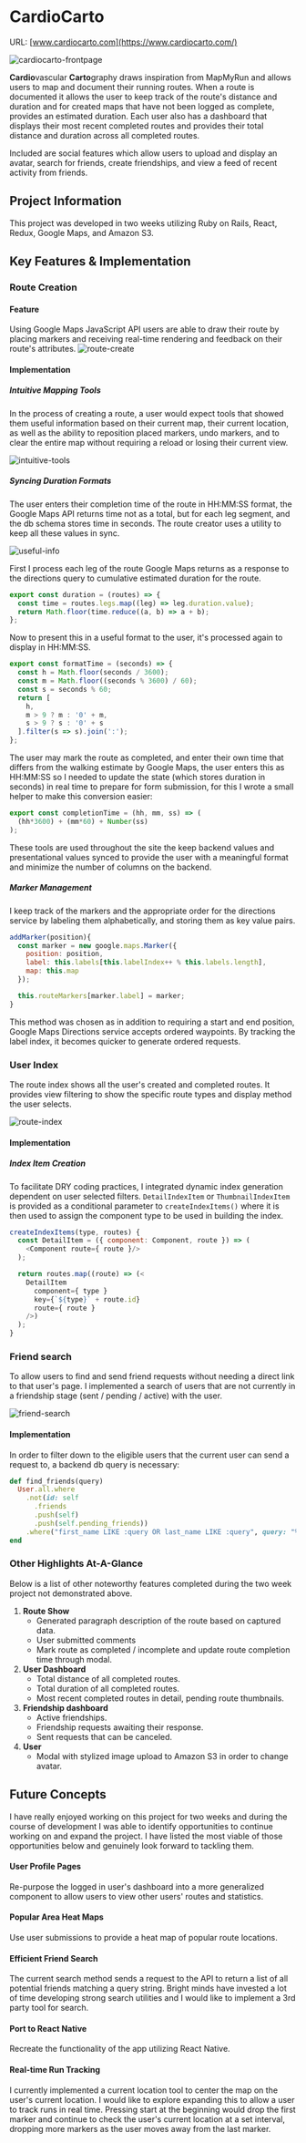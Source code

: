 # CardioCarto
URL: [www.cardiocarto.com](https://www.cardiocarto.com/)

![cardiocarto-frontpage]

**Cardio**vascular **Carto**graphy draws inspiration from MapMyRun and allows users to map and document their running routes. When a route is documented it allows the user to keep track of the route's distance and duration and for created maps that have not been logged as complete, provides an estimated duration. Each user also has a dashboard that displays their most recent completed routes and provides their total distance and duration across all completed routes.

Included are social features which allow users to upload and display an avatar, search for friends, create friendships, and view a feed of recent activity from friends.

## Project Information
This project was developed in two weeks utilizing Ruby on Rails, React, Redux, Google Maps, and Amazon S3.

## Key Features & Implementation

### Route Creation

#### Feature
Using Google Maps JavaScript API users are able to draw their route by placing markers and receiving real-time rendering and feedback on their route's attributes.
![route-create]

#### Implementation

##### Intuitive Mapping Tools
In the process of creating a route, a user would expect tools that showed them useful information based on their current map, their current location, as well as the ability to reposition placed markers, undo markers, and to clear the entire map without requiring a reload or losing their current view.

![intuitive-tools]

##### Syncing Duration Formats
The user enters their completion time of the route in HH:MM:SS format, the Google Maps API returns time not as a total, but for each leg segment, and the db schema stores time in seconds. The route creator uses a utility to keep all these values in sync.

![useful-info]

First I process each leg of the route Google Maps returns as a response to the directions query to cumulative estimated duration for the route.
``` JavaScript
export const duration = (routes) => {
  const time = routes.legs.map((leg) => leg.duration.value);
  return Math.floor(time.reduce((a, b) => a + b);
};
```

Now to present this in a useful format to the user, it's processed again to display in HH:MM:SS.

``` JavaScript
export const formatTime = (seconds) => {
  const h = Math.floor(seconds / 3600);
  const m = Math.floor((seconds % 3600) / 60);
  const s = seconds % 60;
  return [
    h,
    m > 9 ? m : '0' + m,
    s > 9 ? s : '0' + s
  ].filter(s => s).join(':');
};
```

The user may mark the route as completed, and enter their own time that differs from the walking estimate by Google Maps, the user enters this as HH:MM:SS so I needed to update the state (which stores duration in seconds) in real time to prepare for form submission, for this I wrote a small helper to make this conversion easier:

``` JavaScript
export const completionTime = (hh, mm, ss) => (
  (hh*3600) + (mm*60) + Number(ss)
);
```

These tools are used throughout the site the keep backend values and presentational values synced to provide the user with a meaningful format and minimize the number of columns on the backend.

##### Marker Management
I keep track of the markers and the appropriate order for the directions service by labeling them alphabetically, and storing them as key value pairs.
``` JavaScript
addMarker(position){
  const marker = new google.maps.Marker({
    position: position,
    label: this.labels[this.labelIndex++ % this.labels.length],
    map: this.map
  });

  this.routeMarkers[marker.label] = marker;
}
```
This method was chosen as in addition to requiring a start and end position, Google Maps Directions service accepts ordered waypoints. By tracking the label index, it becomes quicker to generate ordered requests.

### User Index
The route index shows all the user's created and completed routes. It provides view filtering to show the specific route types and display method the user selects.

![route-index]

#### Implementation

##### Index Item Creation

To facilitate DRY coding practices, I integrated dynamic index generation dependent on user selected filters. `DetailIndexItem` or `ThumbnailIndexItem` is provided as a conditional parameter to `createIndexItems()` where it is then used to assign the component type to be used in building the index.


``` JavaScript
createIndexItems(type, routes) {
  const DetailItem = ({ component: Component, route }) => (
    <Component route={ route }/>
  );

  return routes.map((route) => (<
    DetailItem
      component={ type }
      key={`${type}` + route.id}
      route={ route }
    />)
  );
}
```

### Friend search
To allow users to find and send friend requests without needing a direct link to that user's page. I implemented a search of users that are not currently in a friendship stage (sent / pending / active) with the user.

![friend-search]

#### Implementation
In order to filter down to the eligible users that the current user can send a request to, a backend db query is necessary:

```Ruby
def find_friends(query)
  User.all.where
    .not(id: self
      .friends
      .push(self)
      .push(self.pending_friends))
    .where("first_name LIKE :query OR last_name LIKE :query", query: "%#{query}%")
end
```

### Other Highlights At-A-Glance
Below is a list of other noteworthy features completed during the two week project not demonstrated above.

1. **Route Show**
    * Generated paragraph description of the route based on captured data.
    * User submitted comments
    * Mark route as completed / incomplete and update route completion time through modal.
2. **User Dashboard**
    * Total distance of all completed routes.
    * Total duration of all completed routes.
    * Most recent completed routes in detail, pending route thumbnails.
3. **Friendship dashboard**
    * Active friendships.
    * Friendship requests awaiting their response.
    * Sent requests that can be canceled.
4. **User**
    * Modal with stylized image upload to Amazon S3 in order to change avatar.

## Future Concepts
I have really enjoyed working on this project for two weeks and during the course of development I was able to identify opportunities to continue working on and expand the project. I have listed the most viable of those opportunities below and genuinely look forward to tackling them.

#### User Profile Pages
Re-purpose the logged in user's dashboard into a more generalized component to allow users to view other users' routes and statistics.

#### Popular Area Heat Maps
Use user submissions to provide a heat map of popular route locations.

#### Efficient Friend Search
The current search method sends a request to the API to return a list of all potential friends matching a query string. Bright minds have invested a lot of time developing strong search utilities and I would like to implement a 3rd party tool for search.

#### Port to React Native
Recreate the functionality of the app utilizing React Native.

#### Real-time Run Tracking
I currently implemented a current location tool to center the map on the user's current location. I would like to explore expanding this to allow a user to track runs in real time. Pressing start at the beginning would drop the first marker and continue to check the user's current location at a set interval, dropping more markers as the user moves away from the last marker.

[cardiocarto-frontpage]: /app/assets/images/demo/cardiocarto.png "CardioCardo Frontpage"
[route-create]: /app/assets/images/demo/route-create.gif "Route Creation"
[useful-info]: /app/assets/images/demo/useful-info.gif "Useful info"
[intuitive-tools]: /app/assets/images/demo/intuitive-tools.gif "Intuitive Tools"
[route-index]: /app/assets/images/demo/route-index.gif "Route Index"
[friend-search]: /app/assets/images/demo/friend-search.gif "Friend search"
